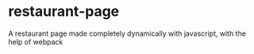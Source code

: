 # restaurant-page

A restaurant page made completely dynamically with javascript, with the help of webpack 